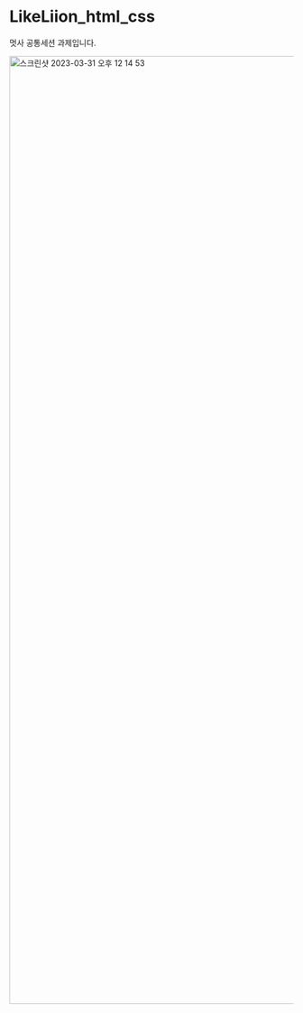 # LikeLiion_html_css
멋사 공통세션 과제입니다.


<img width="1680" alt="스크린샷 2023-03-31 오후 12 14 53" src="https://user-images.githubusercontent.com/79782610/229089055-6e8c271e-c831-4ac0-808e-59ca68965c23.png">
